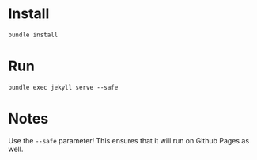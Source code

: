 # Install

```
bundle install
```

# Run

```
bundle exec jekyll serve --safe
```

# Notes

Use the `--safe` parameter! This ensures that it will run on Github Pages as well.
